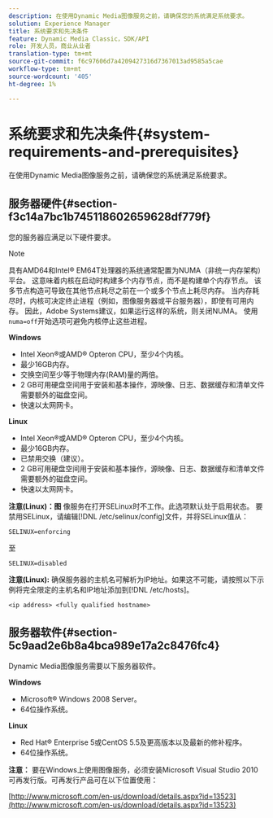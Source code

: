 ```yaml
---
description: 在使用Dynamic Media图像服务之前，请确保您的系统满足系统要求。
solution: Experience Manager
title: 系统要求和先决条件
feature: Dynamic Media Classic，SDK/API
role: 开发人员，商业从业者
translation-type: tm+mt
source-git-commit: f6c97606d7a4209427316d7367013ad9585a5cae
workflow-type: tm+mt
source-wordcount: '405'
ht-degree: 1%

---
```



# 系统要求和先决条件{#system-requirements-and-prerequisites}

在使用Dynamic Media图像服务之前，请确保您的系统满足系统要求。

## 服务器硬件{#section-f3c14a7bc1b745118602659628df779f}

您的服务器应满足以下硬件要求。

>[!NOTE]
>
>具有AMD64和Intel® EM64T处理器的系统通常配置为NUMA（非统一内存架构）平台。 这意味着内核在启动时构建多个内存节点，而不是构建单个内存节点。 该多节点构造可导致在其他节点耗尽之前在一个或多个节点上耗尽内存。 当内存耗尽时，内核可决定终止进程（例如，图像服务器或平台服务器），即使有可用内存。 因此，Adobe Systems建议，如果运行这样的系统，则关闭NUMA。 使用`numa=off`开始选项可避免内核停止这些进程。

**Windows**

* Intel Xeon®或AMD® Opteron CPU，至少4个内核。
* 最少16GB内存。
* 交换空间至少等于物理内存(RAM)量的两倍。
* 2 GB可用硬盘空间用于安装和基本操作，源映像、日志、数据缓存和清单文件需要额外的磁盘空间。
* 快速以太网网卡。

**Linux**

* Intel Xeon®或AMD® Opteron CPU，至少4个内核。
* 最少16GB内存。
* 已禁用交换（建议）。
* 2 GB可用硬盘空间用于安装和基本操作，源映像、日志、数据缓存和清单文件需要额外的磁盘空间。
* 快速以太网网卡。

**注意(Linux)：图** 像服务在打开SELinux时不工作。此选项默认处于启用状态。 要禁用SELinux，请编辑[!DNL /etc/selinux/config]文件，并将SELinux值从：

`SELINUX=enforcing`

至

`SELINUX=disabled`

**注意(Linux):** 确保服务器的主机名可解析为IP地址。如果这不可能，请按照以下示例将完全限定的主机名和IP地址添加到[!DNL /etc/hosts]。

`<ip address> <fully qualified hostname>`

## 服务器软件{#section-5c9aad2e6b8a4bca989e17a2c8476fc4}

Dynamic Media图像服务需要以下服务器软件。

**Windows**

* Microsoft® Windows 2008 Server。
* 64位操作系统。

**Linux**

* Red Hat® Enterprise 5或CentOS 5.5及更高版本以及最新的修补程序。
* 64位操作系统。

**注意：** 要在Windows上使用图像服务，必须安装Microsoft Visual Studio 2010可再发行版。可再发行产品可在以下位置使用：

[http://www.microsoft.com/en-us/download/details.aspx?id=13523](http://www.microsoft.com/en-us/download/details.aspx?id=13523)

